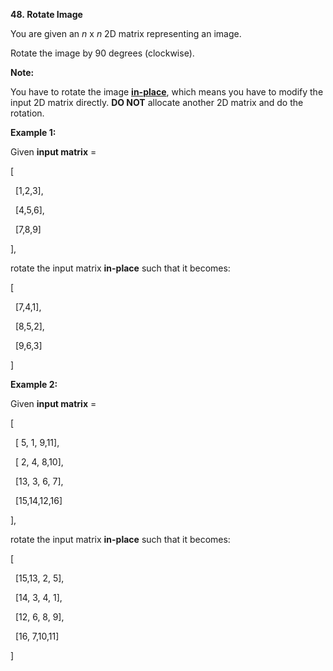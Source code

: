 **48. Rotate Image**

You are given an _n_ x _n_ 2D matrix representing an image.

Rotate the image by 90 degrees (clockwise).

**Note:**

You have to rotate the image [**in-place**](https://en.wikipedia.org/wiki/In-place_algorithm), which means you have to modify the input 2D matrix directly. **DO NOT** allocate another 2D matrix and do the rotation.

**Example 1:**

Given **input matrix** = 

[

  [1,2,3],

  [4,5,6],

  [7,8,9]

],

rotate the input matrix **in-place** such that it becomes:

[

  [7,4,1],

  [8,5,2],

  [9,6,3]

]

**Example 2:**

Given **input matrix** =

[

  [ 5, 1, 9,11],

  [ 2, 4, 8,10],

  [13, 3, 6, 7],

  [15,14,12,16]

], 

rotate the input matrix **in-place** such that it becomes:

[

  [15,13, 2, 5],

  [14, 3, 4, 1],

  [12, 6, 8, 9],

  [16, 7,10,11]

]
